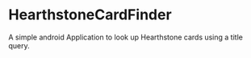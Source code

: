 # HearthstoneCardFinder
A simple android Application to look up Hearthstone cards using a title query.

